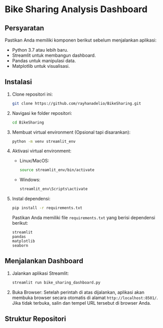 # Bike Sharing Analysis Dashboard

## Persyaratan
Pastikan Anda memiliki komponen berikut sebelum menjalankan aplikasi:
- Python 3.7 atau lebih baru.
- Streamlit untuk membangun dashboard.
- Pandas untuk manipulasi data.
- Matplotlib untuk visualisasi.

## Instalasi

1. Clone repositori ini:
    ```sh
    git clone https://github.com/rayhanadelio/BikeSharing.git
    ```

2. Navigasi ke folder repositori:
    ```sh
    cd BikeSharing
    ```

3. Membuat virtual environment (Opsional tapi disarankan):
    ```sh
    python -m venv streamlit_env
    ```

4. Aktivasi virtual environment:
    - Linux/MacOS:
      ```sh
      source streamlit_env/bin/activate
      ```
    - Windows:
      ```sh
      streamlit_env\Scripts\activate
      ```

5. Instal dependensi:
    ```sh
    pip install -r requirements.txt
    ```
    Pastikan Anda memiliki file `requirements.txt` yang berisi dependensi berikut:
    ```
    streamlit
    pandas
    matplotlib
    seaborn
    ```

## Menjalankan Dashboard

1. Jalankan aplikasi Streamlit:
    ```sh
    streamlit run bike_sharing_dashboard.py
    ```

2. Buka Browser: Setelah perintah di atas dijalankan, aplikasi akan membuka browser secara otomatis di alamat `http://localhost:8501/`. Jika tidak terbuka, salin dan tempel URL tersebut di browser Anda.

## Struktur Repositori

